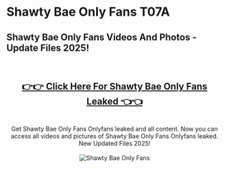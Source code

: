 # Shawty Bae Only Fans T07A

<h2>Shawty Bae Only Fans Videos And Photos - Update Files 2025!</h2>
<br>
<div align="center">
<h2><a href="https://213.232.235.80/live/video.php?q=shawty-bae-only-fans" rel="nofollow">👉👉 Click Here For Shawty Bae Only Fans Leaked 👈👈</a></h2>

<br>
Get Shawty Bae Only Fans Onlyfans leaked and all content. Now you can access all videos and pictures of Shawty Bae Only Fans Onlyfans leaked. New Updated Files 2025!
<br>
<br>
<a href="https://213.232.235.80/live/video.php?q=shawty-bae-only-fans" rel="nofollow" data-target="animated-image.originalLink"><img src="https://i.imgur.com/dJHk4Zq.gif" alt="Shawty Bae Only Fans" style="max-width: 100%; display: inline-block;" data-target="animated-image.originalImage"></a>
</div>
<br>